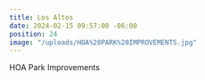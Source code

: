 ```yaml
---
title: Los Altos
date: 2024-02-15 09:57:00 -06:00
position: 24
image: "/uploads/HOA%20PARK%20IMPROVEMENTS.jpg"
---
```


HOA Park Improvements